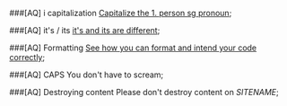 ###[AQ] i capitalization
[Capitalize the 1. person sg pronoun](//english.stackexchange.com/q/172);

###[AQ] it's / its
[it's and its are different](//english.stackexchange.com/q/653);

###[AQ] Formatting
[See how you can format and intend your code correctly](//$SITEURL$/help/formatting);

###[AQ] CAPS
You don't have to scream;

###[AQ] Destroying content
Please don't destroy content on $SITENAME$;
